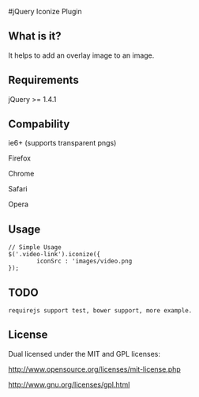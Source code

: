 #jQuery Iconize Plugin

## What is it?
It helps to add an overlay image to an image.

## Requirements
jQuery >= 1.4.1

## Compability
ie6+ (supports transparent pngs)

Firefox

Chrome

Safari

Opera

## Usage
	// Simple Usage
	$('.video-link').iconize({
		    iconSrc : 'images/video.png
	});

## TODO
	requirejs support test, bower support, more example.

## License
Dual licensed under the MIT and GPL licenses:

  http://www.opensource.org/licenses/mit-license.php

  http://www.gnu.org/licenses/gpl.html



